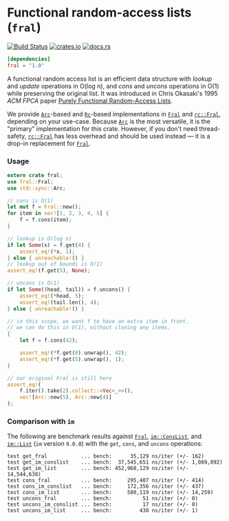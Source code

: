 # Functional random-access lists (**`fral`**)

[![Build Status](https://travis-ci.org/lucasem/fral.svg?branch=master)](https://travis-ci.org/lucasem/fral)
[![crates.io](https://img.shields.io/crates/v/fral.svg)](https://crates.io/crates/fral)
[![docs.rs](https://docs.rs/fral/badge.svg)](https://docs.rs/fral)

```toml
[dependencies]
fral = "1.0"
```

A functional random access list is an efficient data structure with _lookup_ and _update_
operations in O(log n), and _cons_ and _uncons_ operations in O(1) while preserving the
original list. It was introduced in Chris Okasaki's 1995 _ACM FPCA_ paper [Purely Functional
Random-Access Lists].

We provide [`Arc`]-based and [`Rc`]-based implementations in [`Fral`] and [`rc::Fral`],
depending on your use-case. Because [`Arc`] is the most versatile, it is the "primary"
implementation for this crate. However, if you don't need thread-safety, [`rc::Fral`] has
less overhead and should be used instead — it is a drop-in replacement for [`Fral`].

### Usage

```rust
extern crate fral;
use fral::Fral;
use std::sync::Arc;

// cons is O(1)
let mut f = Fral::new();
for item in vec![1, 2, 3, 4, 5] {
    f = f.cons(item);
}

// lookup is O(log n)
if let Some(x) = f.get(4) {
    assert_eq!(*x, 1);
} else { unreachable!() }
// lookup out of bounds is O(1)
assert_eq!(f.get(5), None);

// uncons is O(1)
if let Some((head, tail)) = f.uncons() {
    assert_eq!(*head, 5);
    assert_eq!(tail.len(), 4);
} else { unreachable!() }

// in this scope, we want f to have an extra item in front.
// we can do this in O(1), without cloning any items.
{
    let f = f.cons(42);

    assert_eq!(*f.get(0).unwrap(), 42);
    assert_eq!(*f.get(5).unwrap(), 1);
}

// our original Fral is still here
assert_eq!(
    f.iter().take(2).collect::<Vec<_>>(),
    vec![Arc::new(5), Arc::new(4)]
);
```

### Comparison with `im`

The following are benchmark results against [`Fral`], [`im::ConsList`], and
[`im::List`] (`im` version `9.0.0`) with the `get`, `cons`, and `uncons`
operations:

```
test get_fral           ... bench:      35,129 ns/iter (+/- 162)
test get_im_conslist    ... bench:  37,545,651 ns/iter (+/- 1,089,092)
test get_im_list        ... bench: 452,968,129 ns/iter (+/- 14,544,638)
test cons_fral          ... bench:     295,407 ns/iter (+/- 414)
test cons_im_conslist   ... bench:     172,356 ns/iter (+/- 437)
test cons_im_list       ... bench:     580,119 ns/iter (+/- 14,259)
test uncons_fral        ... bench:          51 ns/iter (+/- 0)
test uncons_im_conslist ... bench:          17 ns/iter (+/- 0)
test uncons_im_list     ... bench:         438 ns/iter (+/- 1)
```

[Purely Functional Random-Access Lists]: https://www.westpoint.edu/eecs/SiteAssets/SitePages/Faculty%20Publication%20Documents/Okasaki/fpca95.pdf
[`Arc`]: https://doc.rust-lang.org/stable/std/sync/struct.Arc.html
[`Rc`]: https://doc.rust-lang.org/stable/std/rc/struct.Rc.html
[`Fral`]: https://docs.rs/fral/~1/fral/struct.Fral.html
[`rc::Fral`]: https://docs.rs/fral/~1/fral/rc/struct.Fral.html
[`im::ConsList`]: https://docs.rs/im/~9.0/im/conslist/struct.ConsList.html
[`im::List`]: https://docs.rs/im/~9.0/im/list/struct.List.html
